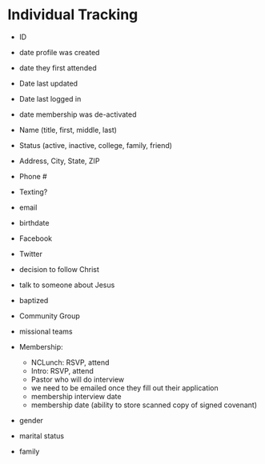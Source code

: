 # Individual Tracking
- ID
- date profile was created
- date they first attended
- Date last updated
- Date last logged in
- date membership was de-activated

- Name (title, first, middle, last)
- Status (active, inactive, college, family, friend)
- Address, City, State, ZIP
- Phone #
- Texting?
- email
- birthdate
- Facebook
- Twitter
- decision to follow Christ
- talk to someone about Jesus
- baptized
- Community Group
- missional teams
- Membership:
  - NCLunch: RSVP, attend
  - Intro: RSVP, attend
  - Pastor who will do interview
  - we need to be emailed once they fill out their application 
  - membership interview date
  - membership date (ability to store scanned copy of signed covenant)
- gender
- marital status 
- family
